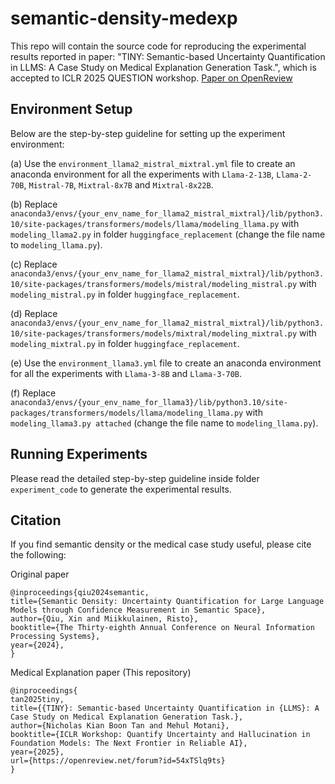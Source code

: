 # semantic-density-medexp
This repo will contain the source code for reproducing the experimental results reported in paper: "TINY: Semantic-based Uncertainty Quantification in LLMS: A Case Study on Medical Explanation Generation Task.", which is accepted to ICLR 2025 QUESTION workshop. [Paper on OpenReview](https://openreview.net/forum?id=54xTSlq9ts)

## Environment Setup

Below are the step-by-step guideline for setting up the experiment environment:

(a) Use the ```environment_llama2_mistral_mixtral.yml``` file to create an anaconda environment for all the experiments with ```Llama-2-13B```, ```Llama-2-70B```, ```Mistral-7B```, ```Mixtral-8x7B``` and ```Mixtral-8x22B```. 

(b) Replace ```anaconda3/envs/{your_env_name_for_llama2_mistral_mixtral}/lib/python3.10/site-packages/transformers/models/llama/modeling_llama.py``` with ```modeling_llama2.py``` in folder ```huggingface_replacement``` (change the file name to ```modeling_llama.py```). 

(c) Replace ```anaconda3/envs/{your_env_name_for_llama2_mistral_mixtral}/lib/python3.10/site-packages/transformers/models/mistral/modeling_mistral.py``` with ```modeling_mistral.py``` in folder ```huggingface_replacement```. 

(d) Replace ```anaconda3/envs/{your_env_name_for_llama2_mistral_mixtral}/lib/python3.10/site-packages/transformers/models/mixtral/modeling_mixtral.py``` with ```modeling_mixtral.py``` in folder ```huggingface_replacement```. 

(e) Use the ```environment_llama3.yml``` file to create an anaconda environment for all the experiments with ```Llama-3-8B``` and ```Llama-3-70B```. 

(f) Replace ```anaconda3/envs/{your_env_name_for_llama3}/lib/python3.10/site-packages/transformers/models/llama/modeling_llama.py``` with ```modeling_llama3.py attached``` (change the file name to ```modeling_llama.py```).

## Running Experiments

Please read the detailed step-by-step guideline inside folder ```experiment_code``` to generate the experimental results.

## Citation
If you find semantic density or the medical case study useful, please cite the following:

Original paper
```
@inproceedings{qiu2024semantic,
title={Semantic Density: Uncertainty Quantification for Large Language Models through Confidence Measurement in Semantic Space},
author={Qiu, Xin and Miikkulainen, Risto},
booktitle={The Thirty-eighth Annual Conference on Neural Information Processing Systems},
year={2024},
}
```
Medical Explanation paper (This repository)
```
@inproceedings{
tan2025tiny,
title={{TINY}: Semantic-based Uncertainty Quantification in {LLMS}: A Case Study on Medical Explanation Generation Task.},
author={Nicholas Kian Boon Tan and Mehul Motani},
booktitle={ICLR Workshop: Quantify Uncertainty and Hallucination in Foundation Models: The Next Frontier in Reliable AI},
year={2025},
url={https://openreview.net/forum?id=54xTSlq9ts}
}
```